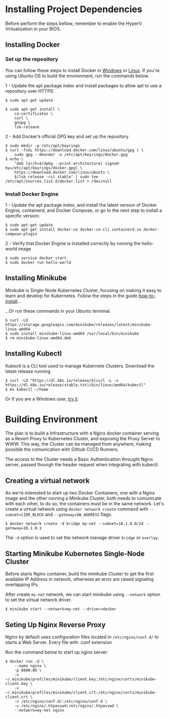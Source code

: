 # **Installing Project Dependencies**
Before perform the steps bellow, remember to enable the HyperV Virtualization in your BIOS.

## **Installing Docker**
### **Set up the repository**
You can follow these steps to install Docker in [Windows](https://docs.docker.com/desktop/install/windows-install/) or [Linux](https://docs.docker.com/engine/install/ubuntu/). If you're using Ubuntu OS to build the environment, run the commands below.

1 - Update the apt package index and install packages to allow apt to use a repository over HTTPS:
```
$ sudo apt-get update
```
```
$ sudo apt-get install \
    ca-certificates \
    curl \
    gnupg \
    lsb-release
```
2 - Add Docker’s official GPG key and set up the repository
```
$ sudo mkdir -p /etc/apt/keyrings
$ curl -fsSL https://download.docker.com/linux/ubuntu/gpg | \
    sudo gpg --dearmor -o /etc/apt/keyrings/docker.gpg
$ echo \
    "deb [arch=$(dpkg --print-architecture) signed-by=/etc/apt/keyrings/docker.gpg] \
    https://download.docker.com/linux/ubuntu \
    $(lsb_release -cs) stable" | sudo tee /etc/apt/sources.list.d/docker.list > /dev/null
```
### **Install Docker Engine**

1 - Update the apt package index, and install the latest version of Docker Engine, containerd, and Docker Compose, or go to the next step to install a specific version:
```
$ sudo apt-get update
$ sudo apt-get install docker-ce docker-ce-cli containerd.io docker-compose-plugin
```

2 - Verify that Docker Engine is installed correctly by running the hello-world image
```
$ sudo service docker start
$ sudo docker run hello-world
```

## **Installing Minikube**
Minikube is Single-Node Kubernetes Cluster, focusing on making it easy to learn and develop for Kubernetes. Follow the steps in the guide [how-to-install](https://minikube.sigs.k8s.io/docs/start/)...

...Or run these commands in your Ubuntu terminal.
```
$ curl -LO https://storage.googleapis.com/minikube/releases/latest/minikube-linux-amd64
$ sudo install minikube-linux-amd64 /usr/local/bin/minikube
$ rm minikube-linux-amd64.deb
```


## **Installing Kubectl**
Kubectl is a CLI tool used to manage Kubernete Clusters.
Download the latest release running
```
$ curl -LO "https://dl.k8s.io/release/$(curl -L -s https://dl.k8s.io/release/stable.txt)/bin/linux/amd64/kubectl"
$ mv kubectl ~/home
``` 
Or if you are a Windows user, [try it](https://kubernetes.io/docs/tasks/tools/install-kubectl-windows/).


# **Building Environment**
The plan is to build a Infrastructure with a Nginx docker container serving as a Revert Proxy to Kubernetes Cluster, and exposing the Proxy Server to WWW.  This way, the Cluster can be managed from anywhere, making possible the comunication with Github CI/CD Runners. 

The access to the Cluster needs a Basic Authentication throught Nginx server, passed thourgh the header request when integrating with kubectl.

## Creating a virtual network
As we're interested to start up two Docker Containers, one with a Nginx image and the other running a Minikube Cluster, both needs to comunicate with each other, to do so, the containers must be in the same network.
Let's create a virtual network using `docker network create` command with `--subnet=CIDR_BLOCK` and `--gateway=GW_ADDRESS` flags.
```
$ docker network create -d bridge my-net --subnet=10.1.0.0/24 --gateway=10.1.0.1
```
The `-d` option is used to set the network manage driver `bridge` or `overlay`.

## Starting Minikube Kubernetes Single-Node Cluster
Before starts Nginx container, build the minikube Cluster to get the first available IP Address in network, otherwise an error are raised signaling overlapping IPs.

After create `my-net` network, we can start minikube using `--network` option to set the virtual network driver.
```
$ minikube start --network=my-net --driver=docker
```


## Seting Up Nginx Reverse Proxy
Nginx by default uses configuration files located in `/etc/nginx/conf.d/` to starts a Web Server.
Every file with .conf extension

Run the command below to start up nginx server:
```
$ docker run -d \
    --name nginx \             
    -p 8080:80 \
    -v ~/.minikube/profiles/minikube/client.key:/etc/nginx/certs/minikube-client.key \
    -v ~/.minikube/profiles/minikube/client.crt:/etc/nginx/certs/minikube-client.crt \
    -v /etc/nginx/conf.d/:/etc/nginx/conf.d \
    -v /etc/nginx/.htpasswd:/etc/nginx/.htpasswd \
    --network=my-net nginx
```

